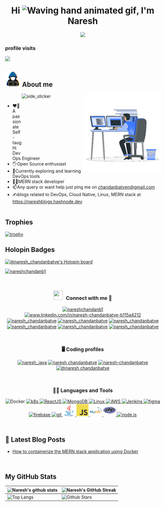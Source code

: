 <h1 align="center">Hi 
<img src="https://raw.githubusercontent.com/nixin72/nixin72/master/wave.gif" alt="Waving hand animated gif" height="40" width="40" />, I'm Naresh</h1><p align="center">
  <a href="https://github.com/DenverCoder1/readme-typing-svg"><img src="https://readme-typing-svg.herokuapp.com?font=Time+New+Roman&color=cyan&size=25&center=true&vCenter=true&width=600&height=100&lines=Self-taught+DevOps-Engineer,;Computer+Science+Student,;Open+Source+Enthusiast.;"></a>
</p>

### profile visits
<img src="https://profile-counter.glitch.me/Ahmad-shaikh575/count.svg">

## <picture><img src = "https://github.com/0xAbdulKhalid/0xAbdulKhalid/raw/main/assets/mdImages/about_me.gif" width = 50px></picture> **About me**

<picture> <img align="right" src="https://github.com/0xAbdulKhalid/0xAbdulKhalid/raw/main/assets/mdImages/Right_Side.gif" width = 250px></picture>

<img align="right" width=200px height=200px alt="side_sticker" src="https://media.giphy.com/media/TEnXkcsHrP4YedChhA/giphy.gif" />
<br>

- ❤️‍🔥A passionate Self-taught DevOps Engineer
- 🖐️Open Source enthusiast
- 🤔Currently exploring and learning DevOps tools
- 👨‍💻MERN stack developer
- 📫Any query or want help just ping me on chandanbatven@gmail.com
- ✍️blogs related to DevOps, Cloud Native, Linux, MERN stack at https://nareshblogs.hashnode.dev
<br><br>
## Trophies

[![trophy](https://github-profile-trophy.vercel.app/?username=ryo-ma&theme=algolia)](https://github.com/ryo-ma/github-profile-trophy)



## Holopin Badges

[![@naresh_chandanbatve's Holopin board](https://holopin.io/api/user/board?user=naresh_chandanbatve)](https://holopin.io/@naresh_chandanbatve)

<p align="left"> <a href="https://twitter.com/nareshchandanb1" target="blank"><img src="https://img.shields.io/twitter/follow/nareshchandanb1?logo=twitter&style=for-the-badge" alt="nareshchandanb1" /></a> </p>


<br>
<h3 align="center"><img src="https://media.giphy.com/media/iY8CRBdQXODJSCERIr/giphy.gif" width="30" height="30" style="margin-right: 10px;">Connect with me 🤝</h3>
<p align="center">
<a href="https://twitter.com/nareshchandanb1" target="blank"><img align="center" src="https://raw.githubusercontent.com/rahuldkjain/github-profile-readme-generator/master/src/images/icons/Social/twitter.svg" alt="nareshchandanb1" height="30" width="40" /></a>
<a href="https://www.linkedin.com/in/naresh-chandanbatve/" target="blank"><img align="center" src="https://raw.githubusercontent.com/rahuldkjain/github-profile-readme-generator/master/src/images/icons/Social/linked-in-alt.svg" alt="www.linkedin.com/in/naresh-chandanbatve-b115a4212" height="30" width="40" /></a>
<a href="https://instagram.com/naresh_chandanbatve" target="blank"><img align="center" src="https://raw.githubusercontent.com/rahuldkjain/github-profile-readme-generator/master/src/images/icons/Social/instagram.svg" alt="naresh_chandanbatve" height="30" width="40" /></a> 
<a href="[https://instagram.com/naresh_chandanbatve](https://stackoverflow.com/users/18366548/naresh-chandanbatve)" target="blank"><img align="center" src="https://cdn.icon-icons.com/icons2/1907/PNG/512/iconfinder-stackoverflow-4555866_121359.png" alt="naresh_chandanbatve" height="30" width="30" /></a> 
    <a href="https://devpost.com/Naresh-chandanbatve" target="blank"><img align="center" src="https://seeklogo.com/images/D/devpost-logo-95FF685C5D-seeklogo.com.png" alt="naresh_chandanbatve" height="30" width="30" /></a> 
    <a href="[https://www.showwcase.com/naresh-chandanbatve](https://www.youtube.com/channel/UCnv12OYNMurB7UnLObLa0lg)" target="blank"><img align="center" src="https://upload.wikimedia.org/wikipedia/commons/e/ef/Youtube_logo.png" alt="naresh_chandanbatve" height="30" width="45" /></a> 
    <a href="https://www.showwcase.com/naresh-chandanbatve" target="blank"><img align="center" src="https://cdn.hashnode.com/res/hashnode/image/upload/v1633947271222/I2p2TQngn.png" alt="naresh_chandanbatve" height="30" width="45" /></a> 
    <a href="https://linkfree.io/Naresh-chandanbatve" target="blank"><img align="center" src="https://linkfree.io/_next/image?url=%2Flogo192.png&w=32&q=75" alt="naresh_chandanbatve" height="30" width="45" /></a> 
  
</p>

<br>
<h3 align="center">🖥️ Coding profiles</h3>
<p align="center">
<a href="https://www.codechef.com/users/naresh_java" target="blank"><img align="center" src="https://cdn.codechef.com/sites/default/files/uploads/pictures/811b20a47eac52b10c90ab82e0628e21.png" alt="naresh_java" height="30" width="40" /></a>
<a href="https://www.hackerrank.com/naresh chandanbatve" target="blank"><img align="center" src="https://raw.githubusercontent.com/rahuldkjain/github-profile-readme-generator/master/src/images/icons/Social/hackerrank.svg" alt="naresh chandanbatve" height="30" width="40" /></a>
<a href="https://www.leetcode.com/naresh-chandanbatve" target="blank"><img align="center" src="https://raw.githubusercontent.com/rahuldkjain/github-profile-readme-generator/master/src/images/icons/Social/leet-code.svg" alt="naresh-chandanbatve" height="30" width="40" /></a>
<a href="https://www.hackerearth.com/@chandanbatven" target="blank"><img align="center" src="https://www.itvoice.in/wp-content/uploads/2021/08/HackerEarth-logo.png" alt="@naresh chandanbatve" height="30" width="40" /></a>

</p>
<br>

<h3 align="center">👨‍💻 Languages and Tools</h3>
<p align="center"> <a target="_blank"> <img src="https://www.docker.com/wp-content/uploads/2022/03/Moby-logo.png" alt="Docker" width="45" height="40"/> </a> 
<a href="https://kubernetes.io/" target="_blank" rel="noreferrer"> <img src="https://www.logo.wine/a/logo/Kubernetes/Kubernetes-Logo.wine.svg" alt="k8s" width="40" height="40"/> </a> 
<a href="https://www.mongodb.com/" target="_blank" rel="noreferrer"> <img src="https://upload.wikimedia.org/wikipedia/commons/thumb/a/a7/React-icon.svg/768px-React-icon.svg.png?20220125121207" alt="ReactJS" width="40" height="40"/> </a>   
<a href="https://legacy.reactjs.org/" target="_blank" rel="noreferrer"> <img src="https://1000logos.net/wp-content/uploads/2020/08/MongoDB-Logo-640x400.png" alt="MongoDB" width="60" height="40"/> </a>
<a href="https://www.linux.org/" target="_blank" rel="noreferrer"> <img src="https://1000logos.net/wp-content/uploads/2017/03/LINUX-LOGO-453x500.png" alt="Linux" width="40" height="40"/> </a>
 <a href="https://www.linux.org/" target="_blank" rel="noreferrer"> <img src="https://static-00.iconduck.com/assets.00/aws-icon-2048x2048-274bm1xi.png" alt="AWS" width="40" height="40"/> </a> 
<a href="https://aws.amazon.com/" target="_blank" rel="noreferrer"> <img src="https://upload.wikimedia.org/wikipedia/commons/thumb/e/e9/Jenkins_logo.svg/1200px-Jenkins_logo.svg.png" alt="Jenkins" width="40" height="40"/> </a>
<a href="https://www.figma.com/" target="_blank" rel="noreferrer"> <img src="https://www.vectorlogo.zone/logos/figma/figma-icon.svg" alt="figma" width="40" height="40"/> </a> <a href="https://firebase.google.com/" target="_blank" rel="noreferrer"> <img src="https://www.vectorlogo.zone/logos/firebase/firebase-icon.svg" alt="firebase" width="40" height="40"/> </a> <a href="https://git-scm.com/" target="_blank" rel="noreferrer"> <img src="https://www.vectorlogo.zone/logos/git-scm/git-scm-icon.svg" alt="git" width="40" height="40"/> </a> 
<a href="https://www.java.com" target="_blank" rel="noreferrer"> <img src="https://raw.githubusercontent.com/devicons/devicon/master/icons/java/java-original.svg" alt="java" width="40" height="40"/> </a> <a href="https://developer.mozilla.org/en-US/docs/Web/JavaScript" target="_blank" rel="noreferrer"> <img src="https://raw.githubusercontent.com/devicons/devicon/master/icons/javascript/javascript-original.svg" alt="javascript" width="40" height="40"/> </a> 
<a href="https://www.mysql.com/" target="_blank" rel="noreferrer"> <img src="https://raw.githubusercontent.com/devicons/devicon/master/icons/mysql/mysql-original-wordmark.svg" alt="mysql" width="40" height="40"/> <a href="https://www.php.net" target="_blank" rel="noreferrer"> <img src="https://raw.githubusercontent.com/devicons/devicon/master/icons/php/php-original.svg" alt="php" width="40" height="40"/> </a>
<a href="https://nodejs.org" target="_blank" rel="noreferrer"> <img src="https://www.pngkit.com/png/full/66-667065_js-club-new-balance-png-logo-node-js.png" alt="node.js" width="40" height="40"/> </a>
</p>

<br>

## 📑 Latest Blog Posts
<!-- BLOG-POST-LIST:START -->
- [How to containerize the MERN stack application using Docker](https://nareshblogs.hashnode.dev/how-to-containerize-the-mern-stack-application-using-docker)
<!-- BLOG-POST-LIST:END --> 
<br>

##  My GitHub Stats

| ![Naresh's github stats](https://github-readme-stats.vercel.app/api?username=Naresh-chandanbatve&show_icons=true&theme=tokyonight) | ![Naresh's GitHub Streak](https://github-readme-streak-stats.herokuapp.com/?user=Naresh-chandanbatve&theme=tokyonight) |
| --- | --- |
| ![Top Langs](https://github-readme-stats.vercel.app/api/top-langs/?username=Naresh-chandanbatve&theme=tokyonight) | ![Github Stars](https://github-readme-stats.vercel.app/api?username=Naresh-chandanbatve&show_icons=true&locale=en&count_private=true&hide_rank=true&custom_title=My%20GitHub%20Stats&disable_animations=true&theme=tokyonight) |




